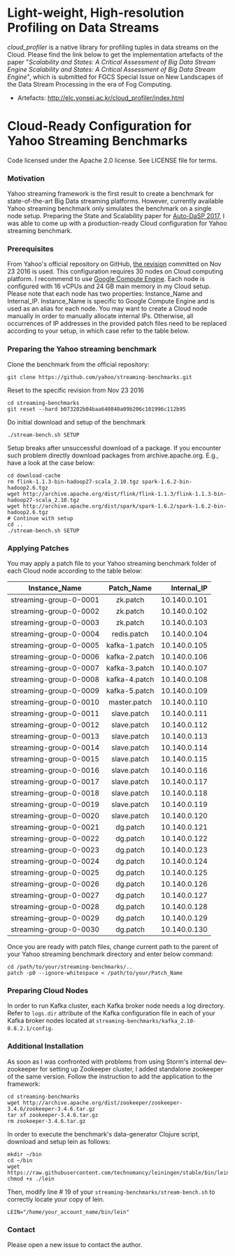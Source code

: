 # Light-weight, High-resolution Profiling on Data Streams

*cloud_profiler* is a native library for profiling tuples in data streams on the Cloud. Please find the link below to get the implementation artefacts of the paper "*Scalability and States: A Critical Assessment of Big Data Stream Engine Scalability and States: A Critical Assessment of Big Data Stream Engine*", which is submitted for FGCS Special Issue on New Landscapes of the Data Stream Processing in the era of Fog Computing.

* Artefacts: http://elc.yonsei.ac.kr/cloud_profiler/index.html

# Cloud-Ready Configuration for Yahoo Streaming Benchmarks

Code licensed under the Apache 2.0 license. See LICENSE file for terms.

### Motivation
Yahoo streaming framework is the first result to create a benchmark for state-of-the-art Big Data streaming platforms. However, currently available Yahoo streaming benchmark only simulates the benchmark on a single node setup. Preparing the State and Scalability paper for [Auto-DaSP 2017](http://calvados.di.unipi.it/auto-dasp-17/), I was able to come up with a production-ready Cloud configuration for Yahoo streaming benchmark.

### Prerequisites
From Yahoo's official repository on GitHub, [the revision](https://github.com/yahoo/streaming-benchmarks/tree/b073202b04baa640840a09b206c101996c112b95) committed on Nov 23 2016 is used. This configuration requires 30 nodes on Cloud computing platform. I recommend to use [Google Compute Engine](https://cloud.google.com/compute). Each node is configured with 16 vCPUs and 24 GB main memory in my Cloud setup. Please note that each node has two properties: Instance_Name and Internal_IP. Instance_Name is specific to Google Compute Engine and is used as an alias for each node. You may want to create a Cloud node manually in order to manually allocate internal IPs. Otherwise, all occurrences of IP addresses in the provided patch files need to be replaced according to your setup, in which case refer to the table below.

### Preparing the Yahoo streaming benchmark

Clone the benchmark from the official repository:

    git clone https://github.com/yahoo/streaming-benchmarks.git

Reset to the specific revision from Nov 23 2016

    cd streaming-benchmarks
    git reset --hard b073202b04baa640840a09b206c101996c112b95

Do initial download and setup of the benchmark

    ./stream-bench.sh SETUP

Setup breaks after unsuccessful download of a package. If you encounter such problem directly download packages from archive.apache.org. E.g., have a look at the case below:

    cd download-cache
    rm flink-1.1.3-bin-hadoop27-scala_2.10.tgz spark-1.6.2-bin-hadoop2.6.tgz
    wget http://archive.apache.org/dist/flink/flink-1.1.3/flink-1.1.3-bin-hadoop27-scala_2.10.tgz
    wget http://archive.apache.org/dist/spark/spark-1.6.2/spark-1.6.2-bin-hadoop2.6.tgz
    # Continue with setup
    cd ..
    ./stream-bench.sh SETUP

### Applying Patches
You may apply a patch file to your Yahoo streaming benchmark folder of each Cloud node according to the table below:

| Instance_Name          | Patch_Name    | Internal_IP  |
| ---------------------- |:-------------:| ------------:|
| streaming-group-0-0001 | zk.patch      | 10.140.0.101 |
| streaming-group-0-0002 | zk.patch      | 10.140.0.102 |
| streaming-group-0-0003 | zk.patch      | 10.140.0.103 |
| streaming-group-0-0004 | redis.patch   | 10.140.0.104 |
| streaming-group-0-0005 | kafka-1.patch | 10.140.0.105 |
| streaming-group-0-0006 | kafka-2.patch | 10.140.0.106 |
| streaming-group-0-0007 | kafka-3.patch | 10.140.0.107 |
| streaming-group-0-0008 | kafka-4.patch | 10.140.0.108 |
| streaming-group-0-0009 | kafka-5.patch | 10.140.0.109 |
| streaming-group-0-0010 | master.patch  | 10.140.0.110 |
| streaming-group-0-0011 | slave.patch   | 10.140.0.111 |
| streaming-group-0-0012 | slave.patch   | 10.140.0.112 |
| streaming-group-0-0013 | slave.patch   | 10.140.0.113 |
| streaming-group-0-0014 | slave.patch   | 10.140.0.114 |
| streaming-group-0-0015 | slave.patch   | 10.140.0.115 |
| streaming-group-0-0016 | slave.patch   | 10.140.0.116 |
| streaming-group-0-0017 | slave.patch   | 10.140.0.117 |
| streaming-group-0-0018 | slave.patch   | 10.140.0.118 |
| streaming-group-0-0019 | slave.patch   | 10.140.0.119 |
| streaming-group-0-0020 | slave.patch   | 10.140.0.120 |
| streaming-group-0-0021 | dg.patch      | 10.140.0.121 |
| streaming-group-0-0022 | dg.patch      | 10.140.0.122 |
| streaming-group-0-0023 | dg.patch      | 10.140.0.123 |
| streaming-group-0-0024 | dg.patch      | 10.140.0.124 |
| streaming-group-0-0025 | dg.patch      | 10.140.0.125 |
| streaming-group-0-0026 | dg.patch      | 10.140.0.126 |
| streaming-group-0-0027 | dg.patch      | 10.140.0.127 |
| streaming-group-0-0028 | dg.patch      | 10.140.0.128 |
| streaming-group-0-0029 | dg.patch      | 10.140.0.129 |
| streaming-group-0-0030 | dg.patch      | 10.140.0.130 |

Once you are ready with patch files, change current path to the parent of your Yahoo streaming benchmark directory and enter below command:

    cd /path/to/your/streaming-benchmarks/..
    patch -p0 --ignore-whitespace < /path/to/your/Patch_Name

### Preparing Cloud Nodes
In order to run Kafka cluster, each Kafka broker node needs a log directory. Refer to `logs.dir` attribute of the Kafka configuration file in each of your Kafka broker nodes located at `streaming-benchmarks/kafka_2.10-0.8.2.1/config`.

### Additional Installation
As soon as I was confronted with problems from using Storm's internal dev-zookeeper for setting up Zookeeper cluster, I added standalone zookeeper of the same version. Follow the instruction to add the application to the framework:

    cd streaming-benchmarks
    wget http://archive.apache.org/dist/zookeeper/zookeeper-3.4.6/zookeeper-3.4.6.tar.gz
    tar xf zookeeper-3.4.6.tar.gz
    rm zookeeper-3.4.6.tar.gz

In order to execute the benchmark's data-generator Clojure script, download and setup lein as follows:

    mkdir ~/bin
    cd ~/bin
    wget https://raw.githubusercontent.com/technomancy/leiningen/stable/bin/lein
    chmod +x ./lein

Then, modify line # 19 of your `streaming-benchmarks/stream-bench.sh` to correctly locate your copy of lein.

    LEIN="/home/your_account_name/bin/lein"

### Contact
Please open a new issue to contact the author.
